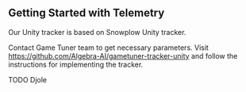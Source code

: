## Getting Started with Telemetry

Our Unity tracker is based on Snowplow Unity tracker.

Contact Game Tuner team to get necessary parameters. Visit https://github.com/Algebra-AI/gametuner-tracker-unity and follow the instructions for implementing the tracker.

TODO Djole

